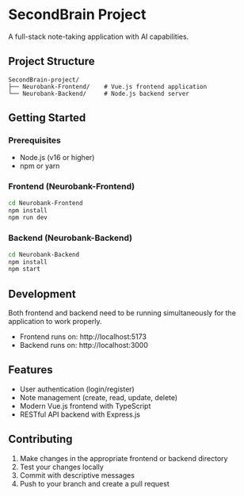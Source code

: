 # SecondBrain Project

A full-stack note-taking application with AI capabilities.

## Project Structure

```
SecondBrain-project/
├── Neurobank-Frontend/    # Vue.js frontend application
└── Neurobank-Backend/     # Node.js backend server
```

## Getting Started

### Prerequisites
- Node.js (v16 or higher)
- npm or yarn

### Frontend (Neurobank-Frontend)
```bash
cd Neurobank-Frontend
npm install
npm run dev
```

### Backend (Neurobank-Backend)
```bash
cd Neurobank-Backend
npm install
npm start
```

## Development

Both frontend and backend need to be running simultaneously for the application to work properly.

- Frontend runs on: http://localhost:5173
- Backend runs on: http://localhost:3000

## Features

- User authentication (login/register)
- Note management (create, read, update, delete)
- Modern Vue.js frontend with TypeScript
- RESTful API backend with Express.js

## Contributing

1. Make changes in the appropriate frontend or backend directory
2. Test your changes locally
3. Commit with descriptive messages
4. Push to your branch and create a pull request
